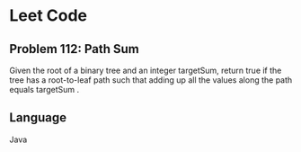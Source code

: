 # Leet Code
## Problem 112: Path Sum

Given the root of a binary tree and an integer targetSum, return true if the tree has a root-to-leaf path such that adding up all the values along the path equals targetSum .

## Language
Java
